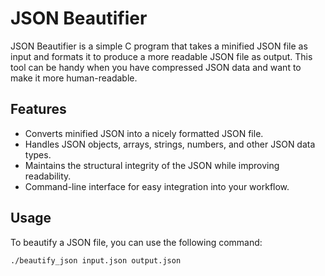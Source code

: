 
# JSON Beautifier

JSON Beautifier is a simple C program that takes a minified JSON file as input and formats it to produce a more readable JSON file as output. This tool can be handy when you have compressed JSON data and want to make it more human-readable.

## Features

- Converts minified JSON into a nicely formatted JSON file.
- Handles JSON objects, arrays, strings, numbers, and other JSON data types.
- Maintains the structural integrity of the JSON while improving readability.
- Command-line interface for easy integration into your workflow.

## Usage

To beautify a JSON file, you can use the following command:


```bash
./beautify_json input.json output.json
```
